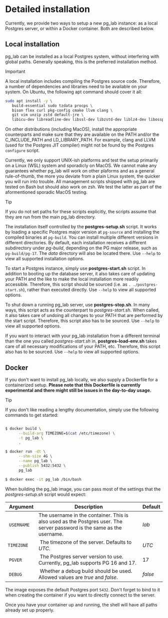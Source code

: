 # Detailed installation

Currently, we provide two ways to setup a new pg_lab instance: as a local Postgres server, or within a Docker container.
Both are described below.

## Local installation

pg_lab can be installed as a local Postgres system, without interfering with global paths.
Generally speaking, this is the preferred installation method.

> [!IMPORTANT]
> A local installation includes compiling the Postgres source code.
> Therefore, a number of dependencies and libraries need to be available on your system.
> On Ubuntu, the following apt command should cover it all:
> ```sh
> sudo apt install -y \
>    build-essential sudo tzdata procps \
>    bison flex curl pkg-config cmake llvm clang \
>    git vim unzip zstd default-jre \
>    libicu-dev libreadline-dev libssl-dev libzstd-dev liblz4-dev libossp-uuid-dev
> ```
> On other distributions (including MacOS), install the appropriate counterparts and make sure that they are available on
> the PATH and/or the C_INCLUDE_PATH and LD_LIBRARY_PATH.
> For example, clang and LLVM (used for the Postgres JIT compiler) might not be found by the Postgres `configure` script.

Currently, we only support UNIX-ish platforms and test the setup primarily on a Linux (WSL) system and sporadicly on MacOS.
We cannot make any guarantees whether pg_lab will work on other plaforms and as a general rule-of-thumb, the more you
deviate from a plain Linux system, the quicker you will run into trouble.
All management scripts shipped with pg_lab are tested on Bash but should also work on zsh.
We test the latter as part of the aformentioned sporadic MacOS testing.

> [!TIP]
> If you do not set paths for these scripts explicitly, the scripts assume that they are run from the main pg_lab
> directory.

The installation itself controlled by the **postgres-setup.sh** script.
It works by loading a specific Postgres major version at `pg-source` and installing the compiled binaries at `pg-build`.
You can install multiple different versions in different directories.
By default, each installation receives a different subdirectory under *pg-build*, depending on the PG major release, such
as `pg-build/pg-17`.
The *data* directory will also be located there.
Use `--help` to view all supported installation options.

To start a Postgres instance, simply use **postgres-start.sh** script.
In addition to booting up the database server, it also takes care of updating your PATH and the like to make the local
installation more readily accessible.
Therefore, this script should be sourced (i.e. as `. ./postgres-start.sh`), rather than executed directly.
Use `--help` to view all supported options.

To shut down a running pg_lab server, use **postgres-stop.sh**.
In many ways, this script acts as the counterpart to *postgres-start.sh*.
When called, it also takes care of undoing all changes to your PATH that are performed by the start script.
Therefore, this script also has to be sourced.
Use `--help` to view all supported options.

If you want to interact with your pg_lab installation from a different terminal than the one you called *postgres-start.sh*
in, **postgres-load-env.sh** takes care of all necessary modifications of your PATH, etc.
Therefore, this script also has to be sourced.
Use `--help` to view all supported options.

## Docker

If you don't want to install pg_lab locally, we also supply a Dockerfile for a containerized setup.
**Please note that this Dockerfile is currently experimental and there might still be issues in the day-to-day usage.**

> [!TIP]
> If you don't like reading a lengthy documentation, simply use the following commands to get started:
>
> ```sh
>
> $ docker build \
>       --build-arg TIMEZONE=$(cat /etc/timezone) \
>       -t pg_lab \
>       .
>
> $ docker run -dt \
>       --shm-size 4G \
>       --name pg_lab \
>       --publish 5432:5432 \
>       pg_lab
>
> $ docker exec -it pg_lab /bin/bash
>
> ```

When building the pg_lab image, you can pass most of the settings that the *postgres-setup.sh* script would expect:

| Argument | Description | Default |
|----------|-------------|---------|
| `USERNAME` | The username in the container. This is also used as the Postgres user. The server password is the same as the username. | *lab* |
| `TIMEZONE` | The timezone of the server. Defaults to *UTC*. | *UTC* |
| `PGVER` | The Postgres server version to use. Currently, pg_lab supports PG 16 and 17. | 17 |
| `DEBUG` | Whether a debug build should be used. Allowed values are *true* and *false*. | *false* |

The image exposes the default Postgres port `5432`.
Don't forget to bind to it when creating the container if you want to directly connect to the server.

Once you have your container up and running, the shell will have all paths already set up properly.
